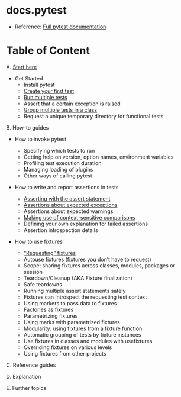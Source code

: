 # docs.pytest

- Reference: [Full pytest documentation](https://docs.pytest.org/en/8.2.x/contents.html#start-here)

# Table of Content

A. [Start here](https://docs.pytest.org/en/8.2.x/contents.html#start-here)
  * Get Started
    * Install pytest 
    * [Create your first test](https://github.com/LeTanThanh/pytest-create-your-first-test)
    * [Run multiple tests](https://github.com/LeTanThanh/pytest-run-multiple-tests)
    * Assert that a certain exception is raised
    * [Group multiple tests in a class](https://github.com/LeTanThanh/pytest-group-multiple-tests-in-a-class)
    * Request a unique temporary directory for functional tests

B. How-to guides
  * How to invoke pytest
    * Specifying which tests to run
    * Getting help on version, option names, environment variables
    * Profiling test execution duration
    * Managing loading of plugins
    * Other ways of calling pytest

  * How to write and report assertions in tests
    * [Asserting with the assert statement](https://github.com/LeTanThanh/pytest-how-to-asserting-with-the-assert-statement)
    * [Assertions about expected exceptions](https://github.com/LeTanThanh/pytest-how-to-assertions-about-expected-exceptions)
    * Assertions about expected warnings
    * [Making use of context-sensitive comparisons](https://github.com/LeTanThanh/pytest-how-to-making-use-of-context-sensitive-comparisons)
    * Defining your own explanation for failed assertions
    * Assertion introspection details

  * How to use fixtures
    * [“Requesting” fixtures](https://github.com/LeTanThanh/pytest-how-to-requesting-fixtures)
    * Autouse fixtures (fixtures you don’t have to request)
    * Scope: sharing fixtures across classes, modules, packages or session
    * Teardown/Cleanup (AKA Fixture finalization)
    * Safe teardowns
    * Running multiple assert statements safely
    * Fixtures can introspect the requesting test context
    * Using markers to pass data to fixtures
    * Factories as fixtures
    * Parametrizing fixtures
    * Using marks with parametrized fixtures
    * Modularity: using fixtures from a fixture function
    * Automatic grouping of tests by fixture instances
    * Use fixtures in classes and modules with usefixtures
    * Overriding fixtures on various levels
    * Using fixtures from other projects

C. Reference guides

D. Explanation

E. Further topics
